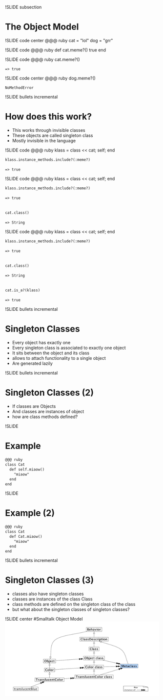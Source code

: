 !SLIDE subsection

# The Object Model #


!SLIDE code center
    @@@ ruby
    cat = "lol"
    dog = "grr"


!SLIDE code
    @@@ ruby
    def cat.meme?()
      true
    end


!SLIDE code
    @@@ ruby
    cat.meme?()

    => true


!SLIDE code center
    @@@ ruby
    dog.meme?()

    NoMethodError


!SLIDE bullets incremental
# How does this work? #

* This works through invisible classes
* These objects are called singleton class
* Mostly invisible in the language


!SLIDE code
    @@@ ruby
    klass = class << cat; self; end

    klass.instance_methods.include?(:meme?)

    => true


!SLIDE code
    @@@ ruby
    klass = class << cat; self; end

    klass.instance_methods.include?(:meme?)

    => true


    cat.class()

    => String


!SLIDE code
    @@@ ruby
    klass = class << cat; self; end

    klass.instance_methods.include?(:meme?)

    => true


    cat.class()

    => String


    cat.is_a?(klass)

    => true


!SLIDE bullets incremental
# Singleton Classes #
* Every object has exactly one
* Every singleton class is associated to exactly one object
* It sits between the object and its class
* allows to attach functionality to a single object
* Are generated lazily


!SLIDE bullets incremental
# Singleton Classes (2) #
* If classes are Objects
* And classes are instances of object
* how are class methods defined?



!SLIDE
# Example #
    @@@ ruby
    class Cat
      def self.miaow()
        "miaow"
      end
    end


!SLIDE
# Example (2) #
    @@@ ruby
    class Cat
      def Cat.miaow()
        "miaow"
      end
    end


!SLIDE bullets incremental
# Singleton Classes (3)
* classes also have singleton classes
* classes are instances of the class Class
* class methods are defined on the singleton class of the class
* but what about the singleton classes of singleton classes?

!SLIDE center
#Smalltalk Object Model
![Smalltalk Objectmodel](smalltalk.png)


